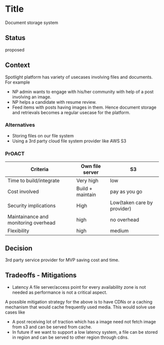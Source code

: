 # Title
Document storage system

## Status
proposed 

## Context
Spotlight platform has variety of usecases involving files and documents. For example
 * NP admin wants to engage with his/her community with help of a post involving an image. 
 * NP helps a candidate with resume review. 
 * Feed items with posts having images in them.
 Hence document storage and retrievals becomes a regular usecase for the platform.

### Alternatives
* Storing files on our file system
* Using a 3rd party cloud file system provider like AWS S3

### PrOACT

| Criteria      | Own file server | S3 | 
| ----------- | ----------- | ----------- |
| Time to build/integrate      | Very high       |low|
| Cost involved  | Build + maintain        | pay as you go | 
| Security implications | High | Low(taken care by provider)
| Maintainance and monitoring overhead | high   | no overhead| 
| Flexibility | high        | medium | low| 


## Decision
3rd party service provider for MVP saving cost and time. 

## Tradeoffs - Mitigations

* Latency 
    A file server/access point for every availability zone is not needed as performance is not a critical aspect. 

A possible mitigation strategy for  the above is to have CDNs or a caching mechanism that would cache frequently used media. This would solve use cases like
* A post receiving lot of traction which has a image need not fetch image from s3 and  can be served from cache. 
* In future if we want to support a low latency system, a file can be stored in region and can be served to other region through cdns.
